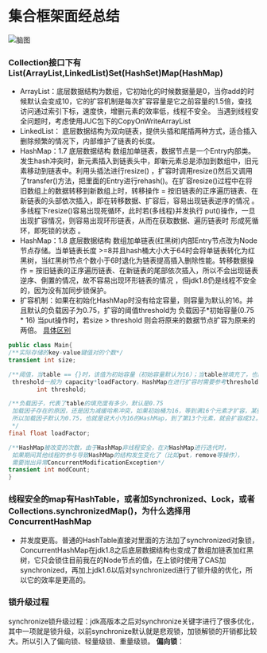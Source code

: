 # 集合框架面经总结
![脑图](https://www.bilibili.com/read/cv6238451?spm_id_from=333.788.b_636f6d6d656e74.6#reply2963501648) 
### Collection接口下有List(ArrayList,LinkedList)Set(HashSet)Map(HashMap)
- ArrayList：底层数据结构为数组，它初始化的时候数据量是0，当你add的时候默认会变成10，它的扩容机制是每次扩容容量是它之前容量的1.5倍，查找访问通过索引下标，速度快，增删元素的效率低，线程不安全。 当遇到线程安全问题时，考虑使用JUC包下的CopyOnWriteArrayList
- LinkedList： 底层数据结构为双向链表，提供头插和尾插两种方式，适合插入删除频繁的情况下，内部维护了链表的长度。
- HashMap：1.7 底层数据结构 数组加单链表，数据节点是一个Entry内部类。发生hash冲突时，新元素插入到链表头中，即新元素总是添加到数组中，旧元素移动到链表中。利用头插法进行resize() ，扩容时调用resize()然后又调用了transfer()方法，把里面的Entry进行rehash()。在扩容resize()过程中在将旧数组上的数据转移到新数组上时，转移操作 = 按旧链表的正序遍历链表、在新链表的头部依次插入，即在转移数据、扩容后，容易出现链表逆序的情况 。多线程下resize()容易出现死循环，此时若(多线程)并发执行 put()操作，一旦出现扩容情况，则容易出现环形链表，从而在获取数据、遍历链表时 形成死循环，即死锁的状态 。
- HashMap：1.8 底层数据结构 数组加单链表(红黑树)内部Entry节点改为Node节点存储。当单链表长度 >=8并且hash桶大小大于64时会将单链表转化为红黑树，当红黑树节点个数小于6时退化为链表提高插入删除性能。转移数据操作 = 按旧链表的正序遍历链表、在新链表的尾部依次插入，所以不会出现链表逆序、倒置的情况，故不容易出现环形链表的情况 ，但jdk1.8仍是线程不安全的，因为没有加同步锁保护。
- 扩容机制：如果在初始化HashMap时没有给定容量，则容量为默认的16。并且默认的负载因子为0.75，扩容的阈值threshold为 负载因子*初始容量(0.75 * 16) 当put操作时，若size > threshold 则会将原来的数据节点扩容为原来的两倍。
[具体区别](https://blog.csdn.net/sky_xin/article/details/84926333)
```java
public class Main{
/**实际存储的key-value键值对的个数*/
transient int size;

/**阈值，当table == {}时，该值为初始容量（初始容量默认为16）；当table被填充了，也就是为table分配内存空间后，
 threshold一般为 capacity*loadFactory。HashMap在进行扩容时需要参考threshold，后面会详细谈到*/
        int threshold;

/**负载因子，代表了table的填充度有多少，默认是0.75
 加载因子存在的原因，还是因为减缓哈希冲突，如果初始桶为16，等到满16个元素才扩容，某些桶里可能就有不止一个元素了。
 所以加载因子默认为0.75，也就是说大小为16的HashMap，到了第13个元素，就会扩容成32。
 */
final float loadFactor;

/**HashMap被改变的次数，由于HashMap非线程安全，在对HashMap进行迭代时，
 如果期间其他线程的参与导致HashMap的结构发生变化了（比如put，remove等操作），
 需要抛出异常ConcurrentModificationException*/
transient int modCount;
}
```
### 线程安全的map有HashTable，或者加Synchronized、Lock，或者Collections.synchronizedMap()，为什么选择用ConcurrentHashMap
- 并发度更高。普通的HashTable直接对里面的方法加了synchronized对象锁，ConcurrentHashMap在jdk1.8之后底层数据结构也变成了数组加链表加红黑树，它只会锁住目前我在的Node节点的值，在上锁时使用了CAS加synchronized，再加上jdk1.6以后对synchronized进行了锁升级的优化，所以它的效率是更高的。
### 锁升级过程
synchronize锁升级过程：jdk高版本之后对synchronize关键字进行了很多优化，其中一项就是锁升级，以前synchronize默认就是悲观锁，加锁解锁的开销都比较大。所以引入了偏向锁、轻量级锁、重量级锁。
**偏向锁**：